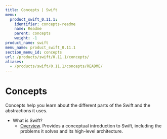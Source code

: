 ```yaml
---
title: Concepts | Swift
menu:
  product_swift_0.11.1:
    identifier: concepts-readme
    name: Readme
    parent: concepts
    weight: -1
product_name: swift
menu_name: product_swift_0.11.1
section_menu_id: concepts
url: /products/swift/0.11.1/concepts/
aliases:
  - /products/swift/0.11.1/concepts/README/
---
```

# Concepts

Concepts help you learn about the different parts of the Swift and the abstractions it uses.

- What is Swift?
  - [Overview](/products/swift/0.11.1/concepts/what-is-swift/overview). Provides a conceptual introduction to Swift, including the problems it solves and its high-level architecture.
